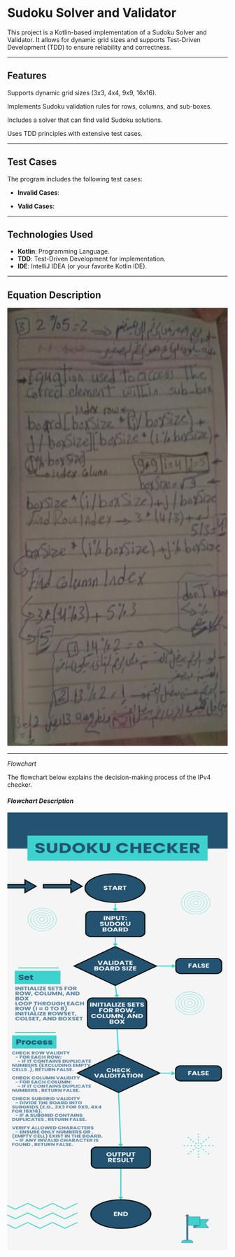 # Sudoku Solver and Validator


This project is a Kotlin-based implementation of a Sudoku Solver and Validator. It allows for dynamic grid sizes and supports Test-Driven Development (TDD) to ensure reliability and correctness.

---

## **Features**

Supports dynamic grid sizes (3x3, 4x4, 9x9, 16x16).

Implements Sudoku validation rules for rows, columns, and sub-boxes.

Includes a solver that can find valid Sudoku solutions.

Uses TDD principles with extensive test cases.

---

## **Test Cases**

The program includes the following test cases:
- **Invalid Cases**:

- **Valid Cases**:

---

## **Technologies Used**
- **Kotlin**: Programming Language.
- **TDD**: Test-Driven Development for implementation.
- **IDE**: IntelliJ IDEA (or your favorite Kotlin IDE).

---

## **Equation Description**

<img src="https://github.com/Ahmed7osny1/Sudoku-Checker/blob/master/Equation%20test.jpg?raw=true" alt="IPv4 Address Checker Flowchart Description" width="800" height="1000">


---

*Flowchart*

The flowchart below explains the decision-making process of the IPv4 checker.


#### *Flowchart Description*

<img src="https://github.com/Ahmed7osny1/Sudoku-Checker/blob/master/Sudoku%20Checker%20Flow%20Chart.png?raw=true" alt="IPv4 Address Checker Flowchart Description" width="800" height="1000">

